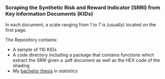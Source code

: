 ### Scraping the Synthetic Risk and Reward Indicator (SRRI) from Key Information Documents (KIDs)

In each document, a scale ranging from 1 to 7 is (usually) located on the first page. 

The Repository contains:

* A sample of 110 KIDs 
* A code directory including a package that contains functions which extract the SRRI given a .pdf document as well as the HEX code of the shading
* My [bachelor thesis](https://github.com/Base-R-Best-R/KID/blob/main/Bachelor%20Thesis%20(Statistics)/Bachelor_Thesis_KIDs.pdf) in statistics

